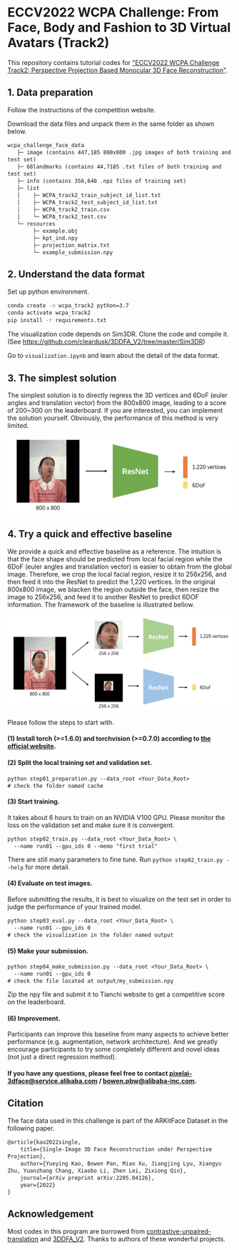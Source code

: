 # ECCV2022 WCPA Challenge: From Face, Body and Fashion to 3D Virtual Avatars (Track2)

This repository contains tutorial codes for ["ECCV2022 WCPA Challenge Track2: Perspective Projection Based Monocular 3D Face Reconstruction"](https://tianchi.aliyun.com/competition/entrance/531961/information?spm=5176.12281976.0.0.3136f9319Ifv7e).



## 1. Data preparation

Follow the instructions of the competition website.

Download the data files and unpack them in the same folder as shown below.


```
wcpa_challenge_face_data
   ├─ image (contains 447,185 800x800 .jpg images of both training and test set)
   ├─ 68landmarks (contains 44,7185 .txt files of both training and test set)
   ├─ info (contains 356,640 .npz files of training set)
   ├─ list
   │    ├─ WCPA_track2_train_subject_id_list.txt
   │    ├─ WCPA_track2_test_subject_id_list.txt
   │    ├─ WCPA_track2_train.csv
   │    └─ WCPA_track2_test.csv
   └─ resources
        ├─ example.obj
        ├─ kpt_ind.npy
        ├─ projection_matrix.txt
        └─ example_submission.npy
```





## 2. Understand the data format

Set up python environment.
```bash
conda create -n wcpa_track2 python=3.7
conda activate wcpa_track2
pip install -r requirements.txt
```

The visualization code depends on Sim3DR. Clone the code and compile it. (See https://github.com/cleardusk/3DDFA_V2/tree/master/Sim3DR)

Go to `visualization.ipynb` and learn about the detail of the data format.




## 3. The simplest solution

The simplest solution is to directly regress the 3D vertices and 6DoF (euler angles and translation vector) from the 800x800 image, leading to a score of 200\~300 on the leaderboard. If you are interested, you can implement the solution yourself. Obviously, the performance of this method is very limited.

![img1](imgs/img1.jpg)




## 4. Try a quick and effective baseline

We provide a quick and effective baseline as a reference. The intuition is that the face shape should be predicted from local facial region while the 6DoF (euler angles and translation vector) is easier to obtain from the global image. Therefore, we crop the local facial region, resize it to 256x256, and then feed it into the ResNet to predict the 1,220 vertices. In the original 800x800 image, we blacken the region outside the face, then resize the image to 256x256, and feed it to another ResNet to predict 6DOF information. The framework of the baseline is illustrated bellow. 


![img2](imgs/img2.jpg)



Please follow the steps to start with.

#### (1) Install torch (>=1.6.0) and torchvision (>=0.7.0) according to [the official website](https://pytorch.org).

#### (2) Split the local training set and validation set.
```
python step01_preparation.py --data_root <Your_Data_Root>
# check the folder named cache
```

#### (3) Start training.
It takes about 6 hours to train on an NVIDIA V100 GPU. Please monitor the loss on the validation set and make sure it is convergent.
```
python step02_train.py --data_root <Your_Data_Root> \
  --name run01 --gpu_ids 0 --memo "first trial"
 ```
There are still many parameters to fine tune. Run `python step02_train.py --help` for more detail.


#### (4) Evaluate on test images.
Before submitting the results, it is best to visualize on the test set in order to judge the performance of your trained model.
```
python step03_eval.py --data_root <Your_Data_Root> \
  --name run01 --gpu_ids 0
# check the visualization in the folder named output
```


#### (5) Make your submission.
```
python step04_make_submission.py --data_root <Your_Data_Root> \
  --name run01 --gpu_ids 0
# check the file located at output/my_submission.npy
```
Zip the npy file and submit it to Tianchi website to get a competitive score on the leaderboard.



#### (6) Improvement.
Participants can improve this baseline from many aspects to achieve better performance (e.g. augmentation, network architecture). And we greatly encourage participants to try some completely different and novel ideas (not just a direct regression method).



####  If you have any questions, please feel free to contact pixelai-3dface@service.alibaba.com / bowen.pbw@alibaba-inc.com.


## Citation
The face data used in this challenge is part of the ARKitFace Dataset in the following paper.
```
@article{kao2022single,
    title={Single-Image 3D Face Reconstruction under Perspective Projection},
    author={Yueying Kao, Bowen Pan, Miao Xu, Jiangjing Lyu, Xiangyu Zhu, Yuanzhang Chang, Xiaobo Li, Zhen Lei, Zixiong Qin},
    journal={arXiv preprint arXiv:2205.04126},
    year={2022}
}
```



## Acknowledgement
Most codes in this program are borrowed from [contrastive-unpaired-translation](https://github.com/taesungp/contrastive-unpaired-translation) and [3DDFA_V2](https://github.com/cleardusk/3DDFA_V2). Thanks to authors of these wonderful projects. 




